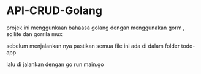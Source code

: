 # API-CRUD-Golang

projek ini menggunkaan bahaasa golang dengan menggunakan gorm , sqllite dan gorrila mux

sebelum menjalankan nya pastikan semua file ini ada di dalam folder todo-app 

lalu di jalankan dengan go run main.go

